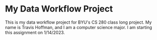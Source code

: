 # My Data Workflow Project
This is my data workflow project for BYU's CS 280 class long project.
My name is Travis Hoffman, and I am a computer science major. I am starting this assignment on 1/14/2023.